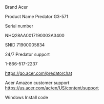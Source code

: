 
Brand Acer

Product Name
Predator G3-571


Serial number

NHQ28AA0017190003A3400

SNID
71900005834


24/7 Predator support

1-866-517-2237

https://go.acer.com/predatorchat

Acer Amazon customer support
https://us.acer.com/ac/en/US/content/support


Windows Install code
